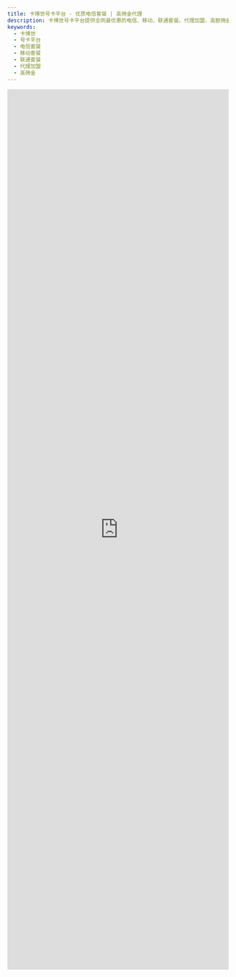 ```yaml
---
title: 卡博世号卡平台 - 优质电信套餐 | 高佣金代理
description: 卡博世号卡平台提供全网最优惠的电信、移动、联通套餐。代理加盟，高额佣金，快速变现。
keywords: 
  - 卡博世
  - 号卡平台
  - 电信套餐
  - 移动套餐
  - 联通套餐
  - 代理加盟
  - 高佣金
---
```


<iframe src="https://wap.kaboshihaoka.com/show/?agent_id=36285&name=%u5361%u535A%u4E16" width="100%" height="2000px" frameborder="0"></iframe>